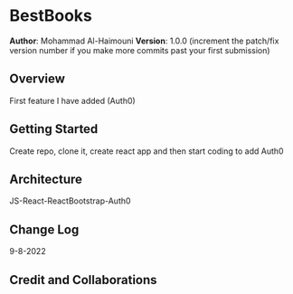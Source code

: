# BestBooks

**Author**: Mohammad Al-Haimouni
**Version**: 1.0.0 (increment the patch/fix version number if you make more commits past your first submission)

## Overview
First feature I have added (Auth0) 

## Getting Started
Create repo, clone it, create react app and then start coding to add Auth0 

## Architecture
JS-React-ReactBootstrap-Auth0

## Change Log
9-8-2022

## Credit and Collaborations
<!-- Give credit (and a link) to other people or resources that helped you build this application. -->
